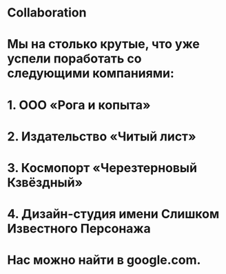 # Collaboration

# Мы на столько крутые, что уже успели поработать со следующими компаниями:

# 1. ООО «Рога и копыта»
# 2. Издательство «Читый лист»
# 3. Космопорт «Черезтерновый Кзвёздный»
# 4. Дизайн-студия имени Слишком Известного Персонажа
# Нас можно найти в google.com.

